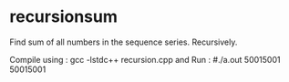 # recursionsum
Find sum of all numbers in the sequence series. Recursively.

Compile using : gcc -lstdc++ recursion.cpp
and Run : 
#./a.out
50015001
50015001
#
